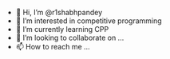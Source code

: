 - 👋 Hi, I’m @r1shabhpandey
- 👀 I’m interested in competitive programming
- 🌱 I’m currently learning CPP
- 💞️ I’m looking to collaborate on ...
- 📫 How to reach me ...

<!---
r1shabhpandey/r1shabhpandey is a ✨ special ✨ repository because its `README.md` (this file) appears on your GitHub profile.
You can click the Preview link to take a look at your changes.
--->
